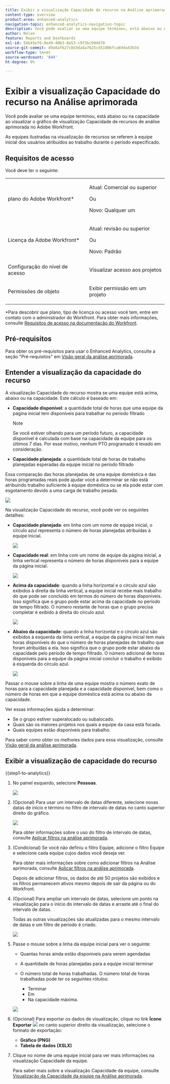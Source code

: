 ```yaml
---
title: Exibir a visualização Capacidade do recurso na Análise aprimorada
content-type: overview
product-area: enhanced-analytics
navigation-topic: enhanced-analytics-navigation-topic
description: Você pode avaliar se uma equipe terminou, está abaixo ou na capacidade ao visualizar o gráfico de visualização Capacidade de recursos de análise aprimorada no Adobe Workfront.
author: Nolan
feature: Reports and Dashboards
exl-id: 5bb45ef6-9e49-4063-8e53-c9f3bc994870
source-git-commit: d9a8af627c8d3da4a7625cd5180bfca69da43b3d
workflow-type: tm+mt
source-wordcount: '844'
ht-degree: 0%

---
```


# Exibir a visualização Capacidade do recurso na Análise aprimorada

<!--Audited: 01/2024-->

Você pode avaliar se uma equipe terminou, está abaixo ou na capacidade ao visualizar o gráfico de visualização Capacidade de recursos de análise aprimorada no Adobe Workfront.

As equipes ilustradas na visualização de recursos se referem à equipe inicial dos usuários atribuídos ao trabalho durante o período especificado.

## Requisitos de acesso

Você deve ter o seguinte:

<table style="table-layout:auto"> 
 <col> 
 <col> 
 <tbody> 
  <tr> 
   <td>plano do Adobe Workfront</a>*</td> 
   <td> <p>Atual: Comercial ou superior</p>
   Ou
   <p>Novo: Qualquer um</p>
    </td> 
  </tr> 
  <tr> 
   <td>Licença da Adobe Workfront*</td> 
   <td> <p>Atual: revisão ou superior</p>
   Ou
   <p>Novo: Padrão</p> </td> 
  </tr> 
  <tr> 
   <td role="rowheader">Configuração do nível de acesso</td> 
   <td> <p>Visualizar acesso aos projetos</p></td> 
  </tr> 
  <tr> 
   <td role="rowheader">Permissões de objeto</td> 
   <td> <p>Exibir permissão em um projeto</p>  </td> 
  </tr> 
 </tbody> 
</table>

*Para descobrir que plano, tipo de licença ou acesso você tem, entre em contato com o administrador do Workfront. Para obter mais informações, consulte [Requisitos de acesso na documentação do Workfront](/help/quicksilver/administration-and-setup/add-users/access-levels-and-object-permissions/access-level-requirements-in-documentation.md).

## Pré-requisitos

Para obter os pré-requisitos para usar o Enhanced Analytics, consulte a seção &quot;Pré-requisitos&quot; em [Visão geral da análise aprimorada](../enhanced-analytics/enhanced-analytics-overview.md).

## Entender a visualização da capacidade do recurso

A visualização Capacidade do recurso mostra se uma equipe está acima, abaixo ou na capacidade. Este cálculo é baseado em:

* **Capacidade disponível**: a quantidade total de horas que uma equipe da página inicial tem disponíveis para trabalhar no período filtrado

  >[!NOTE]
  >
  >Se você estiver olhando para um período futuro, a capacidade disponível é calculada com base na capacidade da equipe para os últimos 7 dias. Por esse motivo, nenhum PTO programado é levado em consideração.

* **Capacidade planejada**: a quantidade total de horas de trabalho planejadas esperadas da equipe inicial no período filtrado

Essa comparação das horas planejadas de uma equipe doméstica e das horas programadas reais pode ajudar você a determinar se não está atribuindo trabalho suficiente à equipe doméstica ou se ela pode estar com esgotamento devido a uma carga de trabalho pesada.

![](assets/resource-capacity-350x110.png)

Na visualização Capacidade do recurso, você pode ver os seguintes detalhes:

* **Capacidade planejada**: em linha com um nome de equipe inicial, o círculo azul representa o número de horas planejadas atribuídas à equipe inicial.

  ![](assets/resource-capacity-blue-circle.png)

* **Capacidade real**: em linha com um nome de equipe da página inicial, a linha vertical representa o número de horas disponíveis para a equipe da página inicial.

  ![](assets/resource-capacity-vertical-line.png)

* **Acima da capacidade**: quando a linha horizontal e o círculo azul são exibidos à direita da linha vertical, a equipe inicial recebe mais trabalho do que pode ser concluído em termos do número de horas disponíveis. Isso significa que o grupo pode estar acima da capacidade no período de tempo filtrado. O número restante de horas que o grupo precisa completar é exibido à direita do círculo azul.

  ![](assets/resource-capacity-over-capacity.png)

* **Abaixo da capacidade**: quando a linha horizontal e o círculo azul são exibidos à esquerda da linha vertical, a equipe da página inicial tem mais horas disponíveis do que o número de horas planejadas de trabalho que foram atribuídas a ela. Isso significa que o grupo pode estar abaixo da capacidade pelo período de tempo filtrado. O número adicional de horas disponíveis para a equipe da página inicial concluir o trabalho é exibido à esquerda do círculo azul.

  ![](assets/resource-capacity-under-capacity.png)

Passar o mouse sobre a linha de uma equipe mostra o número exato de horas para a capacidade planejada e a capacidade disponível, bem como o número de horas em que a equipe doméstica está acima ou abaixo da capacidade.

Ver essas informações ajuda a determinar:

* Se o grupo estiver superalocado ou subalocado.
* Quais são os maiores projetos nos quais a equipe da casa está focada.
* Quais equipes estão disponíveis para trabalho.

Para saber como obter os melhores dados para essa visualização, consulte [Visão geral da análise aprimorada](../enhanced-analytics/enhanced-analytics-overview.md).

## Exibir a visualização de capacidade do recurso

{{step1-to-analytics}}

1. No painel esquerdo, selecione **Pessoas**.

   ![](assets/people-area-cropped-qs-350x276.png)

1. (Opcional) Para usar um intervalo de datas diferente, selecione novas datas de início e término no filtro de intervalo de datas no canto superior direito do gráfico.

   ![](assets/filters-select-date-range-350x344.png)

   Para obter informações sobre o uso do filtro de intervalo de datas, consulte [Aplicar filtros na análise aprimorada](../enhanced-analytics/use-enhanced-analytics-filters.md).

1. (Condicional) Se você não definiu o filtro Equipe, adicione o filtro Equipe e selecione cada equipe cujos dados você deseja ver.

   Para obter mais informações sobre como adicionar filtros na Análise aprimorada, consulte [Aplicar filtros na análise aprimorada](../enhanced-analytics/use-enhanced-analytics-filters.md).

   Depois de adicionar filtros, os dados de até 50 projetos são exibidos e os filtros permanecem ativos mesmo depois de sair da página ou do Workfront.

1. (Opcional) Para ampliar um intervalo de datas, selecione um ponto na visualização para o início do intervalo de datas e arraste até o final do intervalo de datas.

   Todas as outras visualizações são atualizadas para o mesmo intervalo de datas e um filtro de período é criado.

   ![](assets/timeframe-filter-350x220.png)

1. Passe o mouse sobre a linha da equipe inicial para ver o seguinte:

   * Quantas horas ainda estão disponíveis para serem agendadas
   * A quantidade de horas planejadas para a equipe inicial terminar
   * O número total de horas trabalhadas. O número total de horas trabalhadas pode ter os seguintes rótulos:

      * Terminar
      * Em
      * Na capacidade máxima.

   ![](assets/resource-capacity-capacity-pop-up-350x213.png)

1. (Opcional) Para exportar os dados de visualização, clique no link **Ícone Exportar** ![](assets/export.png) no canto superior direito da visualização, selecione o formato de exportação:

   * **Gráfico (PNG)**
   * **Tabela de dados (XSLX)**

1. Clique no nome de uma equipe inicial para ver mais informações na visualização Capacidade da equipe.

   Para saber mais sobre a visualização Capacidade da equipe, consulte [Visualização da Capacidade da equipe na Análise aprimorada](../enhanced-analytics/team-capacity-overview.md).


